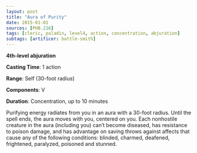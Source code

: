 ```yaml
---
layout: post
title: "Aura of Purity"
date: 2015-01-01
sources: [PHB.216]
tags: [cleric, paladin, level4, action, concentration, abjuration]
subtags: [artificer: battle-smith]
---
```


**4th-level abjuration**

**Casting Time**: 1 action

**Range**: Self (30-foot radius)

**Components**: V

**Duration**: Concentration, up to 10 minutes

Purifying energy radiates from you in an aura with a 30-foot radius. Until the spell ends, the aura moves with you, centered on you. Each nonhostile creature in the aura (including you) can’t become diseased, has resistance to poison damage, and has advantage on saving throws against affects that cause any of the following conditions: blinded, charmed, deafened, frightened, paralyzed, poisoned and stunned.
